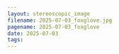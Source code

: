 ```yaml
---
layout: stereoscopic_image
filename: 2025-07-03_foxglove.jpg
pagename: 2025-07-03_foxglove
date: 2025-07-03
tags:
---
```

